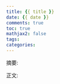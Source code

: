 ```yaml
---
title: {{ title }}
date: {{ date }}
comments: true
toc: true
mathjax2: false
tags:
categories:
---
```

摘要:
<!--more-->
正文: